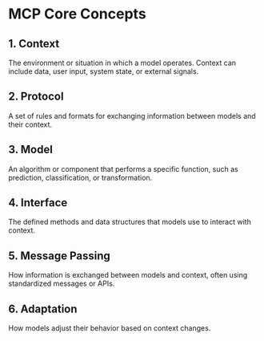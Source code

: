 # MCP Core Concepts

## 1. Context
The environment or situation in which a model operates. Context can include data, user input, system state, or external signals.

## 2. Protocol
A set of rules and formats for exchanging information between models and their context.

## 3. Model
An algorithm or component that performs a specific function, such as prediction, classification, or transformation.

## 4. Interface
The defined methods and data structures that models use to interact with context.

## 5. Message Passing
How information is exchanged between models and context, often using standardized messages or APIs.

## 6. Adaptation
How models adjust their behavior based on context changes.
